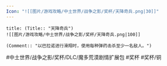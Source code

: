 ```yaml
---
Icon: "![[图片/游戏攻略/中土世界/战争之影/奖杯/天降奇兵.png|30]]"
---
```

```ad-common-bronze-trophy
title: (Title:: "天降奇兵")
![[图片/游戏攻略/中土世界/战争之影/奖杯/天降奇兵.png|100]]

(Comment:: "以巴拉诺进行滑翔时，使用每种弹药击杀至少一名敌人。")
```

#中土世界/战争之影/奖杯/DLC/魔多荒漠剧情扩展包 #奖杯 #奖杯/铜
